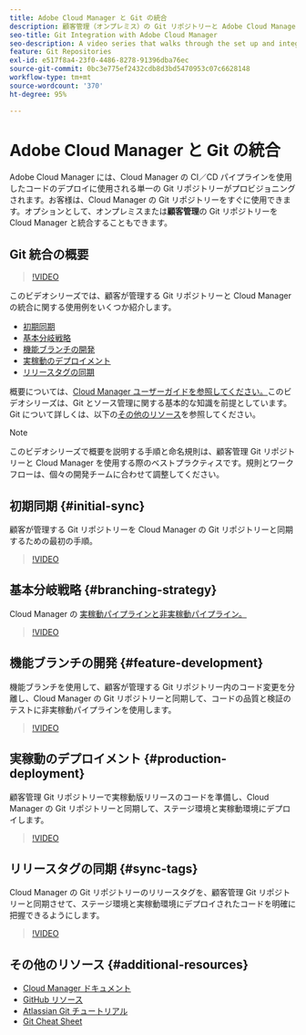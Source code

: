 ```yaml
---
title: Adobe Cloud Manager と Git の統合
description: 顧客管理（オンプレミス）の Git リポジトリーと Adobe Cloud Manager の設定および統合に関する手順について説明するビデオシリーズです。
seo-title: Git Integration with Adobe Cloud Manager
seo-description: A video series that walks through the set up and integration of a customer-managed (on-premise) git repository with Adobe Cloud Manager.
feature: Git Repositories
exl-id: e517f8a4-23f0-4486-8278-91396dba76ec
source-git-commit: 0bc3e775ef2432cdb8d3bd5470953c07c6628148
workflow-type: tm+mt
source-wordcount: '370'
ht-degree: 95%

---
```


# Adobe Cloud Manager と Git の統合

Adobe Cloud Manager には、Cloud Manager の CI／CD パイプラインを使用したコードのデプロイに使用される単一の Git リポジトリーがプロビジョニングされます。お客様は、Cloud Manager の Git リポジトリーをすぐに使用できます。オプションとして、オンプレミスまたは&#x200B;**顧客管理**&#x200B;の Git リポジトリーを Cloud Manager と統合することもできます。

## Git 統合の概要

>[!VIDEO](https://video.tv.adobe.com/v/28710/)

このビデオシリーズでは、顧客が管理する Git リポジトリーと Cloud Manager の統合に関する使用例をいくつか紹介します。

* [初期同期](#initial-sync)
* [基本分岐戦略](#branching-strategy)
* [機能ブランチの開発](#feature-development)
* [実稼動のデプロイメント](#production-deployment)
* [リリースタグの同期](#sync-tags)

概要については、[Cloud Manager ユーザーガイドを参照してください。](https://experienceleague.adobe.com/docs/experience-manager-cloud-manager/using/introduction-to-cloud-manager.html?lang=ja)このビデオシリーズは、Git とソース管理に関する基本的な知識を前提としています。Git について詳しくは、以下の[その他のリソース](#additional-resources)を参照してください。

>[!NOTE]
>
> このビデオシリーズで概要を説明する手順と命名規則は、顧客管理 Git リポジトリーと Cloud Manager を使用する際のベストプラクティスです。規則とワークフローは、個々の開発チームに合わせて調整してください。

## 初期同期 {#initial-sync}

顧客が管理する Git リポジトリーを Cloud Manager の Git リポジトリーと同期するための最初の手順。

>[!VIDEO](https://video.tv.adobe.com/v/28711/?quality=12)

## 基本分岐戦略 {#branching-strategy}

Cloud Manager の [実稼動パイプラインと非実稼動パイプライン。](https://experienceleague.adobe.com/docs/experience-manager-cloud-manager/using/how-to-use/configuring-pipeline.html?lang=ja)

>[!VIDEO](https://video.tv.adobe.com/v/28712/?quality=12)

## 機能ブランチの開発 {#feature-development}

機能ブランチを使用して、顧客が管理する Git リポジトリー内のコード変更を分離し、Cloud Manager の Git リポジトリーと同期して、コードの品質と検証のテストに非実稼動パイプラインを使用します。

>[!VIDEO](https://video.tv.adobe.com/v/28723/?quality=12)

## 実稼動のデプロイメント {#production-deployment}

顧客管理 Git リポジトリーで実稼動版リリースのコードを準備し、Cloud Manager の Git リポジトリーと同期して、ステージ環境と実稼動環境にデプロイします。

>[!VIDEO](https://video.tv.adobe.com/v/28724/?quality=12)

## リリースタグの同期 {#sync-tags}

Cloud Manager の Git リポジトリーのリリースタグを、顧客管理 Git リポジトリーと同期させて、ステージ環境と実稼動環境にデプロイされたコードを明確に把握できるようにします。

>[!VIDEO](https://video.tv.adobe.com/v/28725/?quality=12)

## その他のリソース {#additional-resources}

* [Cloud Manager ドキュメント](https://experienceleague.adobe.com/docs/experience-manager-cloud-manager/using/introduction-to-cloud-manager.html)
* [GitHub リソース](https://try.github.io)
* [Atlassian Git チュートリアル](https://www.atlassian.com/git/tutorials/what-is-version-control)
* [Git Cheat Sheet](https://education.github.com/git-cheat-sheet-education.pdf)
